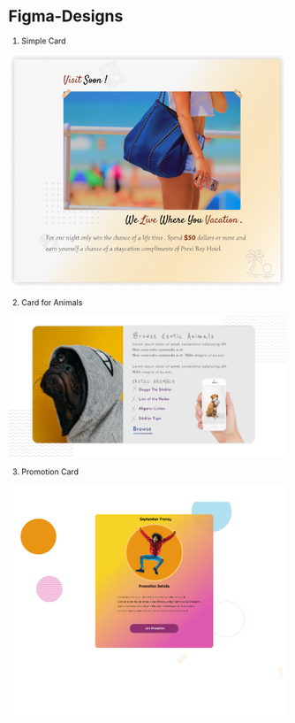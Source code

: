 # Figma-Designs

1. Simple Card
<img src="./PostCard.png" />


2. Card for Animals
<img src="./exotic.png" />



3. Promotion Card

<img src="./demo(black).png" />
